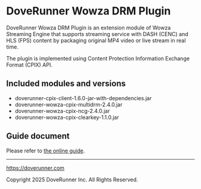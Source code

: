 # DoveRunner Wowza DRM Plugin

DoveRunner Wowza DRM Plugin is an extension module of Wowza Streaming Engine that supports streaming service with DASH (CENC) and HLS (FPS) content by packaging original MP4 video or live stream in real time.

The plugin is implemented using Content Protection Information Exchange Format (CPIX) API.

## Included modules and versions

- doverunner-cpix-client-1.6.0-jar-with-dependencies.jar
- doverunner-wowza-cpix-multidrm-2.4.0.jar
- doverunner-wowza-cpix-ncg-2.4.0.jar
- doverunner-wowza-cpix-clearkey-1.1.0.jar

## Guide document

Please refer to [the online guide](https://doverunner.com/docs/content-security/multi-drm/packaging/wowza-integration/).

***

https://doverunner.com

Copyright 2025 DoveRunner Inc. All Rights Reserved.
